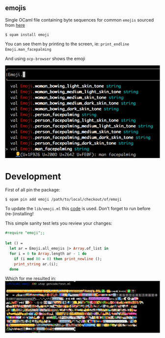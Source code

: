 emojis
------

Single OCaml file containing byte sequences for common `emojis`
sourced from [here](http://apps.timwhitlock.info/emoji/tables/unicode)

```
$ opam install emoji
```

You can see them by printing to the screen, 
ie: `print_endline Emoji.man_facepalming`

And using `ocp-browser` shows the emoji

![](./ocp-browser-emoji.png)

# Development 

First of all pin the package:

```
$ opam pin add emoji /path/to/local/checkout/of/emoji
```

To update the `lib/emoji.ml` this [code](./gencode/main.ml) is
used. Don't forget to run before (re-)installing!

This simple sanity test lets you review your changes:

```ocaml
#require "emoji";;

let () =
  let ar = Emoji.all_emojis |> Array.of_list in
  for i = 0 to Array.length ar - 1 do
    if (i mod 80 = 0) then print_newline ();
    print_string ar.(i);
  done
```

Which for me resulted in:
![](./emojis.png)
